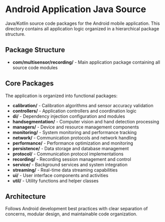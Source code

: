 # Android Application Java Source

Java/Kotlin source code packages for the Android mobile application. This directory contains all application logic organized in a hierarchical package structure.

## Package Structure

- **com/multisensor/recording/** - Main application package containing all source code modules

## Core Packages

The application is organized into functional packages:
- **calibration/** - Calibration algorithms and sensor accuracy validation
- **controllers/** - Application controllers and coordination logic
- **di/** - Dependency injection configuration and modules
- **handsegmentation/** - Computer vision and hand detection processing
- **managers/** - Device and resource management components
- **monitoring/** - System monitoring and performance tracking
- **network/** - Communication protocols and network handling
- **performance/** - Performance optimization and monitoring
- **persistence/** - Data storage and database management
- **protocol/** - Communication protocol implementations
- **recording/** - Recording session management and control
- **service/** - Background services and system integration
- **streaming/** - Real-time data streaming capabilities
- **ui/** - User interface components and activities
- **util/** - Utility functions and helper classes

## Architecture

Follows Android development best practices with clear separation of concerns, modular design, and maintainable code organization.